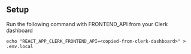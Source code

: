 ## Setup

Run the following command with FRONTEND_API from your Clerk dashboard

```shell
echo "REACT_APP_CLERK_FRONTEND_API=<copied-from-clerk-dashboard>" > .env.local
```